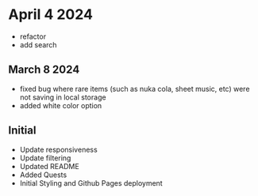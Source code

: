# April 4 2024

- refactor
- add search

## March 8 2024

- fixed bug where rare items (such as nuka cola, sheet music, etc) were not saving in local storage
- added white color option

## Initial

- Update responsiveness
- Update filtering
- Updated README
- Added Quests
- Initial Styling and Github Pages deployment
